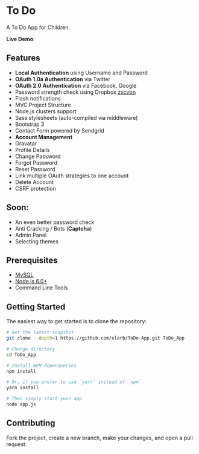 # To Do

A To Do App for Children.

**Live Demo**: 

## Features


- **Local Authentication** using Username and Password
- **OAuth 1.0a Authentication** via Twitter
- **OAuth 2.0 Authentication** via Facebook, Google
- Password strength check using Dropbox [zxcvbn](https://github.com/dropbox/zxcvbn)
- Flash notifications
- MVC Project Structure
- Node.js clusters support
- Sass stylesheets (auto-compiled via middleware)
- Bootstrap 3 
- Contact Form powered by Sendgrid
- **Account Management**
 - Gravatar
 - Profile Details
 - Change Password
 - Forgot Password
 - Reset Password
 - Link multiple OAuth strategies to one account
 - Delete Account
- CSRF protection

## Soon:


- An even better password check
- Anti Cracking / Bots (**Captcha**)
- Admin Panel
- Selecting themes

Prerequisites
-------------

- [MySQL](https://www.mysql.com/)
- [Node.js 6.0+](http://nodejs.org)
- Command Line Tools

Getting Started
---------------

The easiest way to get started is to clone the repository:

```bash
# Get the latest snapshot
git clone --depth=1 https://github.com/elarb/ToDo-App.git ToDo_App

# Change directory
cd ToDo_App

# Install NPM dependencies
npm install

# Or, if you prefer to use `yarn` instead of `npm`
yarn install

# Then simply start your app
node app.js
```

## Contributing

Fork the project, create a new branch, make your changes, and open a pull request.